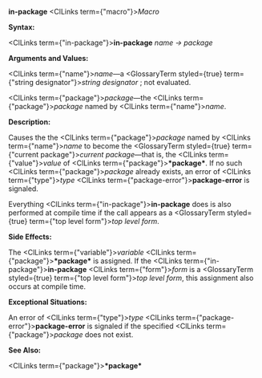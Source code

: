 **in-package** <ClLinks  term={"macro"}><i>Macro</i></ClLinks> 



**Syntax:** 



<ClLinks  term={"in-package"}><b>in-package</b></ClLinks> *name → package* 



**Arguments and Values:** 



<ClLinks  term={"name"}><i>name</i></ClLinks>—a <GlossaryTerm styled={true} term={"string designator"}><i>string designator</i></GlossaryTerm> ; not evaluated. 



<ClLinks  term={"package"}><i>package</i></ClLinks>—the <ClLinks  term={"package"}><i>package</i></ClLinks> named by <ClLinks  term={"name"}><i>name</i></ClLinks>. 



**Description:** 



Causes the the <ClLinks  term={"package"}><i>package</i></ClLinks> named by <ClLinks  term={"name"}><i>name</i></ClLinks> to become the <GlossaryTerm styled={true} term={"current package"}><i>current package</i></GlossaryTerm>—that is, the <ClLinks  term={"value"}><i>value</i></ClLinks> of <ClLinks  term={"package"}><b>\*package\*</b></ClLinks>. If no such <ClLinks  term={"package"}><i>package</i></ClLinks> already exists, an error of <ClLinks  term={"type"}><i>type</i></ClLinks> <ClLinks  term={"package-error"}><b>package-error</b></ClLinks> is signaled. 



Everything <ClLinks  term={"in-package"}><b>in-package</b></ClLinks> does is also performed at compile time if the call appears as a <GlossaryTerm styled={true} term={"top level form"}><i>top level form</i></GlossaryTerm>. 



**Side Effects:** 



The <ClLinks  term={"variable"}><i>variable</i></ClLinks> <ClLinks  term={"package"}><b>\*package\*</b></ClLinks> is assigned. If the <ClLinks  term={"in-package"}><b>in-package</b></ClLinks> <ClLinks  term={"form"}><i>form</i></ClLinks> is a <GlossaryTerm styled={true} term={"top level form"}><i>top level form</i></GlossaryTerm>, this assignment also occurs at compile time. 



**Exceptional Situations:** 



An error of <ClLinks  term={"type"}><i>type</i></ClLinks> <ClLinks  term={"package-error"}><b>package-error</b></ClLinks> is signaled if the specified <ClLinks  term={"package"}><i>package</i></ClLinks> does not exist. 



**See Also:** 



<ClLinks  term={"package"}><b>\*package\*</b></ClLinks> 







 



 



